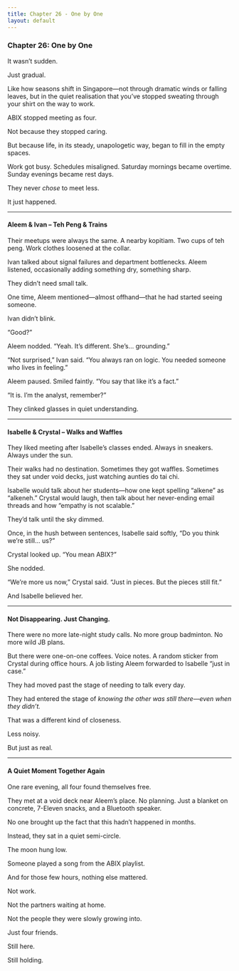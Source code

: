 ```yaml
---
title: Chapter 26 - One by One
layout: default
---
```


### **Chapter 26: One by One**

It wasn’t sudden.

Just gradual.

Like how seasons shift in Singapore—not through dramatic winds or falling leaves, but in the quiet realisation that you’ve stopped sweating through your shirt on the way to work.

ABIX stopped meeting as four.

Not because they stopped caring.

But because life, in its steady, unapologetic way, began to fill in the empty spaces.

Work got busy. Schedules misaligned. Saturday mornings became overtime. Sunday evenings became rest days.

They never *chose* to meet less.

It just happened.

---

#### **Aleem & Ivan – Teh Peng & Trains**

Their meetups were always the same. A nearby kopitiam. Two cups of teh peng. Work clothes loosened at the collar.

Ivan talked about signal failures and department bottlenecks. Aleem listened, occasionally adding something dry, something sharp.

They didn’t need small talk.

One time, Aleem mentioned—almost offhand—that he had started seeing someone.

Ivan didn’t blink.

“Good?”

Aleem nodded. “Yeah. It’s different. She’s… grounding.”

“Not surprised,” Ivan said. “You always ran on logic. You needed someone who lives in feeling.”

Aleem paused. Smiled faintly. “You say that like it’s a fact.”

“It is. I’m the analyst, remember?”

They clinked glasses in quiet understanding.

---

#### **Isabelle & Crystal – Walks and Waffles**

They liked meeting after Isabelle’s classes ended. Always in sneakers. Always under the sun.

Their walks had no destination. Sometimes they got waffles. Sometimes they sat under void decks, just watching aunties do tai chi.

Isabelle would talk about her students—how one kept spelling “alkene” as “alkeneh.” Crystal would laugh, then talk about her never-ending email threads and how “empathy is not scalable.”

They’d talk until the sky dimmed.

Once, in the hush between sentences, Isabelle said softly, “Do you think we’re still... us?”

Crystal looked up. “You mean ABIX?”

She nodded.

“We’re more us now,” Crystal said. “Just in pieces. But the pieces still fit.”

And Isabelle believed her.

---

#### **Not Disappearing. Just Changing.**

There were no more late-night study calls. No more group badminton. No more wild JB plans.

But there were one-on-one coffees. Voice notes. A random sticker from Crystal during office hours. A job listing Aleem forwarded to Isabelle “just in case.”

They had moved past the stage of needing to talk every day.

They had entered the stage of *knowing the other was still there—even when they didn’t.*

That was a different kind of closeness.

Less noisy.

But just as real.

---

#### **A Quiet Moment Together Again**

One rare evening, all four found themselves free.

They met at a void deck near Aleem’s place. No planning. Just a blanket on concrete, 7-Eleven snacks, and a Bluetooth speaker.

No one brought up the fact that this hadn’t happened in months.

Instead, they sat in a quiet semi-circle.

The moon hung low.

Someone played a song from the ABIX playlist.

And for those few hours, nothing else mattered.

Not work.

Not the partners waiting at home.

Not the people they were slowly growing into.

Just four friends.

Still here.

Still holding.